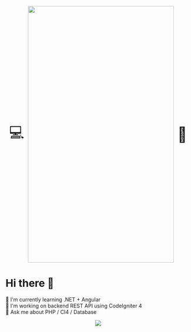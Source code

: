 <div align="center" style="display: flex; justify-content: center; align-items: center;">
  <div style="margin: 0 10px; font-size: 40px;">💻</div>
  <img src="https://github.com/nttk-aun/nttk-aun/blob/main/assets/dev-gif.gif?raw=true" style="width: 100%; max-width: 900px; height: 700px; max-height: 700px;" />
  <div style="margin: 0 10px; font-size: 40px;">🚀</div>
</div>


# Hi there 👋

🌱 I'm currently learning .NET + Angular  
🔭 I'm working on backend REST API using CodeIgniter 4  
💬 Ask me about PHP / CI4 / Database  

<p align="center">
  <img src="https://github-readme-stats.vercel.app/api?username=nttk-aun&show_icons=true&theme=radical" />
</p>
